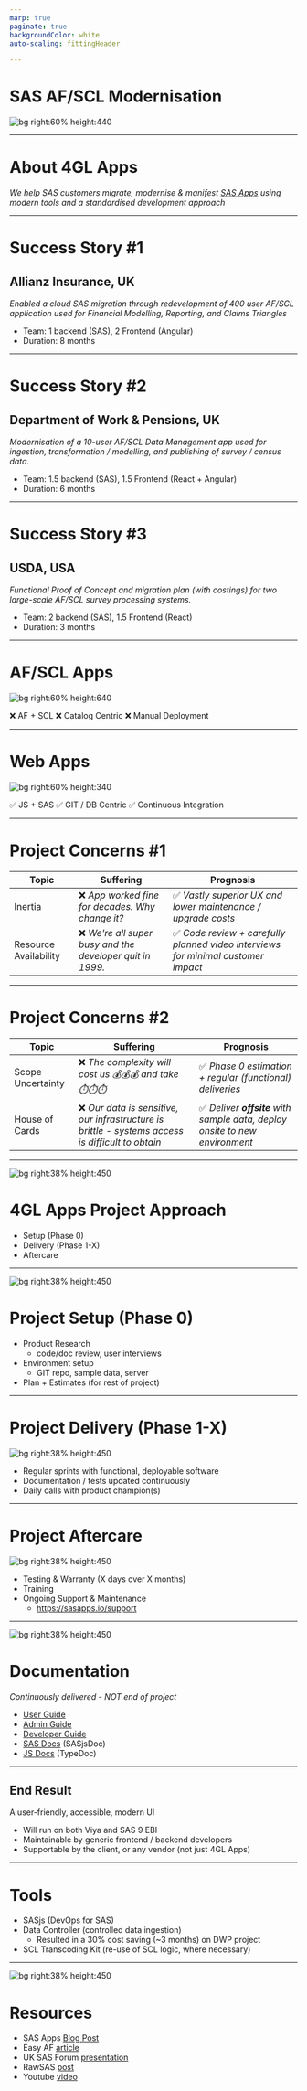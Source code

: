 ```yaml
---
marp: true
paginate: true
backgroundColor: white
auto-scaling: fittingHeader

---
```

<!--
npx @marp-team/marp-cli slides/af.md -o af/index.html --html=true
-->


<!-- header: ![h:6em align:right](../img/4gl-logo2.png) -->


# SAS AF/SCL Modernisation

![bg right:60% height:440](../img/afscreen.png)


---
<!-- header: ![h:4em align:right](../img/4gl-logo2.png) -->
# About 4GL Apps

_We help SAS customers migrate, modernise & manifest [SAS Apps](https://sasapps.io) using modern tools and a standardised development approach_

---

# Success Story #1

## Allianz Insurance, UK

_Enabled a cloud SAS migration through redevelopment of 400 user AF/SCL application used for Financial Modelling, Reporting, and Claims Triangles_

- Team: 1 backend (SAS), 2 Frontend (Angular)
- Duration: 8 months

---

# Success Story #2

## Department of Work & Pensions, UK

_Modernisation of a 10-user AF/SCL Data Management app used for ingestion, transformation / modelling, and publishing of survey / census data._

- Team: 1.5 backend (SAS), 1.5 Frontend (React + Angular)
- Duration: 6 months

---

# Success Story #3

## USDA, USA

_Functional Proof of Concept and migration plan (with costings) for two large-scale AF/SCL survey processing systems._

- Team: 2 backend (SAS), 1.5 Frontend (React)
- Duration: 3 months

---

# AF/SCL Apps

![bg right:60% height:640](../img/sasaf2.svg)

❌ AF + SCL
❌ Catalog Centric
❌ Manual Deployment

---

# Web Apps

![bg right:60% height:340](../img/sasaf3.svg)

✅ JS + SAS
✅ GIT / DB Centric
✅ Continuous Integration

---

# Project Concerns #1

|Topic|Suffering|Prognosis|
|---|---|---|
|Inertia|❌ _App worked fine for decades. Why change it?_|✅ _Vastly superior UX and lower maintenance / upgrade costs_|
|Resource Availability|❌ _We're all super busy and the developer quit in 1999._|✅ _Code review + carefully planned video interviews for minimal customer impact_ |


---

# Project Concerns #2

|Topic|Suffering|Prognosis|
|---|---|---|
|Scope Uncertainty|❌ _The complexity will cost us 💰💰💰 and take ⏱️⏱️⏱️_|✅  _Phase 0 estimation + regular (functional) deliveries_|
|House of Cards|❌ _Our data is sensitive, our infrastructure is brittle - systems access is difficult to obtain_|✅ _Deliver **offsite** with sample data, deploy onsite to new environment_|

---

![bg right:38% height:450](../img/projectflow.png)

# 4GL Apps Project Approach

- Setup (Phase 0)
- Delivery (Phase 1-X)
- Aftercare

---

![bg right:38% height:450](../img/phase0.png)

# Project Setup (Phase 0)

- Product Research
  - code/doc review, user interviews
- Environment setup
    - GIT repo, sample data, server
- Plan + Estimates (for rest of project)

---

# Project Delivery (Phase 1-X)

![bg right:38% height:450](../img/phase12x.png)

- Regular sprints with functional, deployable software
- Documentation / tests updated continuously
- Daily calls with product champion(s)

---

# Project Aftercare

![bg right:38% height:450](../img/project_aftercare.png)

- Testing & Warranty (X days over X months)
- Training
- Ongoing Support & Maintenance
  - https://sasapps.io/support

---

![bg right:38% height:450](../img/docs.png)

# Documentation

_Continuously delivered - NOT end of project_

- [User Guide](https://sasjs.github.io/docs/#/?id=%2fuser-guide%2fuser-overview)
- [Admin Guide](https://sasjs.github.io/docs/#/admin-guide/admin-overview)
- [Developer Guide](https://sasjs.github.io/docs/#/developer-guide/developer-overview)
- [SAS Docs](https://core.sasjs.io/) (SASjsDoc)
- [JS Docs](https://adapter.sasjs.io/) (TypeDoc)


---

## End Result

A user-friendly, accessible, modern UI

- Will run on both Viya and SAS 9 EBI
- Maintainable by generic frontend / backend developers
- Supportable by the client, or any vendor (not just 4GL Apps)

---

# Tools

- SASjs (DevOps for SAS)
- Data Controller (controlled data ingestion)
  - Resulted in a 30% cost saving (~3 months) on DWP project
- SCL Transcoding Kit (re-use of SCL logic, where necessary)


---

![bg right:38% height:450](../img/resources.png)

# Resources

- SAS Apps [Blog Post](https://sasapps.io/modernising-legacy-sas-scl-af-applications)
- Easy AF [article](https://www.linkedin.com/pulse/easy-af-scl-modernisation-html5-sas-allan-bowe/)
- UK SAS Forum [presentation](https://drive.google.com/file/d/1RMLxFccaXYh35IGnbcFjISFmZUIdetUO/view)
- RawSAS [post](https://rawsas.com/modernising-legacy-sas-scl-af-applications/)
- Youtube [video](https://www.youtube.com/watch?v=G_M1t6hTMJQ)

